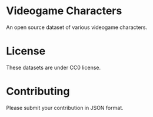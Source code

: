 # Videogame Characters
An open source dataset of various videogame characters.

# License
These datasets are under CC0 license.

# Contributing
Please submit your contribution in JSON format.
